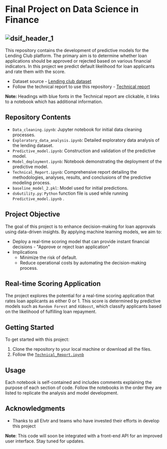 # Final Project on Data Science in Finance 

![dsif_header_1](https://github.com/user-attachments/assets/65aba106-7de7-4db7-a5b6-08148018392c)
---
This repository contains the development of predictive models for the Lending Club platform. The primary aim is to determine whether loan applications should be approved or rejected based on various financial indicators.  In this project we predict default likelihood for loan applicants and rate them with the score.

- Dataset source - [Lending club dataset](https://www.kaggle.com/code/faressayah/lending-club-loan-defaulters-prediction#%E2%9C%94%EF%B8%8F-Artificial-Neural-Networks-(ANNs))
- Follow the technical report to use this repository - [Technical report](https://github.com/hisaylama/DSF_Lending_Club_Predictions/blob/main/Technical_Report.ipynb)

**Note:** Headings with blue fonts in the Technical report are clickable, it links to a notebook which has additional information.
  
## Repository Contents

- `Data_cleaning.ipynb`: Jupyter notebook for initial data cleaning processes.
- `Exploratory_data_analysis.ipynb`: Detailed exploratory data analysis of the lending dataset.
- `Predictive_model.ipynb`: Construction and validation of the predictive model.
- `Model_deployment.ipynb`: Notebook demonstrating the deployment of the predictive model.
- `Technical_Report.ipynb`: Comprehensive report detailing the methodologies, analyses, results, and conclusions of the predictive modeling process.
- `baseline_model_2.pkl`: Model used for initial predictions.
- `ds6utility.py`: `Python` function file is used while running `Predictive_model.ipynb` .

## Project Objective

The goal of this project is to enhance decision-making for loan approvals using data-driven insights. By applying machine learning models, we aim to:
- Deploy a real-time scoring model that can provide instant financial decisions - "Approve or reject loan application"
- Implications
    - Minimize the risk of default.
    - Reduce operational costs by automating the decision-making process.

## Real-time Scoring Application
The project explores the potential for a real-time scoring application that rates loan applicants as either 0 or 1. This score is determined by predictive models such as `Random Forest` and `XGBoost`, which classify applicants based on the likelihood of fulfilling loan repayment.

## Getting Started

To get started with this project:
1. Clone the repository to your local machine or download all the files.
2. Follow the [`Technical_Report.ipynb`]((https://github.com/hisaylama/DSF_Lending_Club_Predictions/blob/main/Technical_Report.ipynb)
)

## Usage

Each notebook is self-contained and includes comments explaining the purpose of each section of code. Follow the notebooks in the order they are listed to replicate the analysis and model development.

## Acknowledgments

- Thanks to all Elvtr and teams who have invested their efforts in develop this project

**Note**: This code will soon be integrated with a front-end API for an improved user interface. 
Stay tuned for updates.


   
